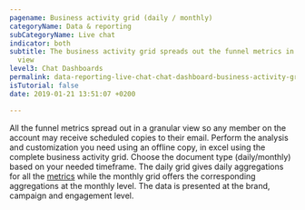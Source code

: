 ```yaml
---
pagename: Business activity grid (daily / monthly)
categoryName: Data & reporting
subCategoryName: Live chat
indicator: both
subtitle: The business activity grid spreads out the funnel metrics in a granular
  view
level3: Chat Dashboards
permalink: data-reporting-live-chat-chat-dashboard-business-activity-grid
isTutorial: false
date: 2019-01-21 13:51:07 +0200

---
```

All the funnel metrics spread out in a granular view so any member on the account may receive scheduled copies to their email. Perform the analysis and customization you need using an offline copy, in excel using the complete business activity grid. Choose the document type (daily/monthly) based on your needed timeframe. The daily grid gives daily aggregations for all the [metrics]() while the monthly grid offers the corresponding aggregations at the monthly level. The data is presented at the brand, campaign and engagement level.